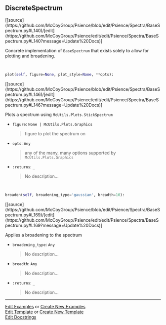 ## <a id="Psience.Spectra.BaseSpectrum.DiscreteSpectrum">DiscreteSpectrum</a> 
<div class="docs-source-link" markdown="1">
[[source](https://github.com/McCoyGroup/Psience/blob/edit/Psience/Spectra/BaseSpectrum.py#L140)/[edit](https://github.com/McCoyGroup/Psience/edit/edit/Psience/Spectra/BaseSpectrum.py#L140?message=Update%20Docs)]
</div>

Concrete implementation of `BaseSpectrum` that exists
solely to allow for plotting and broadening.

<a id="Psience.Spectra.BaseSpectrum.DiscreteSpectrum.plot" class="docs-object-method">&nbsp;</a> 
```python
plot(self, figure=None, plot_style=None, **opts): 
```
<div class="docs-source-link" markdown="1">
[[source](https://github.com/McCoyGroup/Psience/blob/edit/Psience/Spectra/BaseSpectrum.py#L146)/[edit](https://github.com/McCoyGroup/Psience/edit/edit/Psience/Spectra/BaseSpectrum.py#L146?message=Update%20Docs)]
</div>

Plots a spectrum using `McUtils.Plots.StickSpectrum`
- `figure`: `None | McUtils.Plots.Graphics`
    >figure to plot the spectrum on
- `opts`: `Any`
    >any of the many, many options supported by `McUtils.Plots.Graphics`
- `:returns`: `_`
    >No description...

<a id="Psience.Spectra.BaseSpectrum.DiscreteSpectrum.broaden" class="docs-object-method">&nbsp;</a> 
```python
broaden(self, broadening_type='gaussian', breadth=10): 
```
<div class="docs-source-link" markdown="1">
[[source](https://github.com/McCoyGroup/Psience/blob/edit/Psience/Spectra/BaseSpectrum.py#L169)/[edit](https://github.com/McCoyGroup/Psience/edit/edit/Psience/Spectra/BaseSpectrum.py#L169?message=Update%20Docs)]
</div>

Applies a broadening to the spectrum
- `broadening_type`: `Any`
    >No description...
- `breadth`: `Any`
    >No description...
- `:returns`: `_`
    >No description...



___

[Edit Examples](https://github.com/McCoyGroup/Psience/edit/gh-pages/ci/examples/ci/docs/Psience/Spectra/BaseSpectrum/DiscreteSpectrum.md) or 
[Create New Examples](https://github.com/McCoyGroup/Psience/new/gh-pages/?filename=ci/examples/ci/docs/Psience/Spectra/BaseSpectrum/DiscreteSpectrum.md) <br/>
[Edit Template](https://github.com/McCoyGroup/Psience/edit/gh-pages/ci/docs/ci/docs/Psience/Spectra/BaseSpectrum/DiscreteSpectrum.md) or 
[Create New Template](https://github.com/McCoyGroup/Psience/new/gh-pages/?filename=ci/docs/templates/ci/docs/Psience/Spectra/BaseSpectrum/DiscreteSpectrum.md) <br/>
[Edit Docstrings](https://github.com/McCoyGroup/Psience/edit/edit/Psience/Spectra/BaseSpectrum.py#L140?message=Update%20Docs)